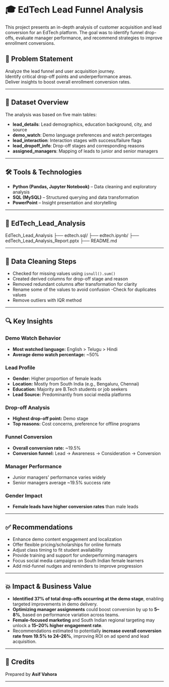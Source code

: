 # 🎓 EdTech Lead Funnel Analysis

This project presents an in-depth analysis of customer acquisition and lead conversion for an EdTech platform. The goal was to identify funnel drop-offs, evaluate manager performance, and recommend strategies to improve enrollment conversions.

## 📌 Problem Statement

Analyze the lead funnel and user acquisition journey.  
Identify critical drop-off points and underperformance areas.  
Deliver insights to boost overall enrollment conversion rates.

---

## 🧾 Dataset Overview

The analysis was based on five main tables:

- **lead_details**: Lead demographics, education background, city, and source
- **demo_watch**: Demo language preferences and watch percentages
- **lead_interaction**: Interaction stages with success/failure flags
- **lead_dropoff_info**: Drop-off stages and corresponding reasons
- **assigned_managers**: Mapping of leads to junior and senior managers

---

## 🛠 Tools & Technologies

- **Python (Pandas, Jupyter Notebook)** – Data cleaning and exploratory analysis  
- **SQL (MySQL)** – Structured querying and data transformation  
- **PowerPoint** – Insight presentation and storytelling

---

## 📁 EdTech_Lead_Analysis

EdTech_Lead_Analysis
├── edtech.sql/
├── edtech.ipynb/
├── edTech_Lead_Analysis_Report.pptx
├── README.md

---

## 🧹 Data Cleaning Steps

- Checked for missing values using `isnull().sum()`
- Created derived columns for drop-off stage and reason
- Removed redundant columns after transformation for clarity
- Rename some of the values to avoid confusion
-Check for duplicates values
- Remove outliers with IQR method

---

## 🔍 Key Insights

### Demo Watch Behavior
- **Most watched language:** English > Telugu > Hindi  
- **Average demo watch percentage:** ~50%

### Lead Profile
- **Gender:** Higher proportion of female leads  
- **Location:** Mostly from South India (e.g., Bengaluru, Chennai)  
- **Education:** Majority are B.Tech students or job seekers  
- **Lead Source:** Predominantly from social media platforms

### Drop-off Analysis
- **Highest drop-off point:** Demo stage  
- **Top reasons:** Cost concerns, preference for offline programs

### Funnel Conversion
- **Overall conversion rate:** ~19.5%  
- **Conversion funnel:** Lead → Awareness → Consideration → Conversion

### Manager Performance
- Junior managers' performance varies widely  
- Senior managers average ~19.5% success rate

### Gender Impact
- **Female leads have higher conversion rates** than male leads

---

## ✅ Recommendations

- Enhance demo content engagement and localization  
- Offer flexible pricing/scholarships for online formats  
- Adjust class timing to fit student availability  
- Provide training and support for underperforming managers  
- Focus social media campaigns on South Indian female learners  
- Add mid-funnel nudges and reminders to improve progression

---

## 💥 Impact & Business Value

- **Identified 37% of total drop-offs occurring at the demo stage**, enabling targeted improvements in demo delivery.
- **Optimizing manager assignments** could boost conversion by up to **5–8%**, based on performance variation across teams.
- **Female-focused marketing** and South Indian regional targeting may unlock a **15–20% higher engagement rate**.
- Recommendations estimated to potentially **increase overall conversion rate from 19.5% to 24–26%**, improving ROI on ad spend and lead acquisition.

---

## 📎 Credits

Prepared by **Asif Vahora** 


---


